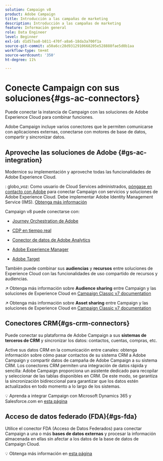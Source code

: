 ```yaml
---
solution: Campaign v8
product: Adobe Campaign
title: Introducción a las campañas de marketing
description: Introducción a las campañas de marketing
feature: Información general
role: Data Engineer
level: Beginner
exl-id: d1d57aa8-b811-470f-a8a6-18da3a700f1a
source-git-commit: a50a6cc28d9312910668205e528888fae5d0b1aa
workflow-type: tm+mt
source-wordcount: '350'
ht-degree: 11%

---
```


# Conecte Campaign con sus soluciones{#gs-ac-connectors}

Puede conectar la instancia de Campaign con las soluciones de Adobe Experience Cloud para combinar funciones.

Adobe Campaign incluye varios conectores que le permiten comunicarse con aplicaciones externas, conectarse con motores de base de datos, compartir y sincronizar datos.

## Aproveche las soluciones de Adobe {#gs-ac-integration}

Modernice su implementación y aproveche todas las funcionalidades de Adobe Experience Cloud.

: globo_voz: Como usuario de Cloud Services administrados, [póngase en contacto con Adobe](../start/campaign-faq.md#support) para conectar Campaign con servicios y soluciones de Adobe Experience Cloud. Debe implementar Adobe Identity Management Service (IMS). [Obtenga más información](../start/connect.md#connect-ims)

Campaign v8 puede conectarse con:

* [Journey Orchestration de Adobe](https://experienceleague.adobe.com/docs/journeys/using/action-journeys/acc-action.html?lang=en)

* [CDP en tiempo real](../connect/ac-rtcdp.md)

* [Conector de datos de Adobe Analytics](../connect/ac-aa.md)

* [Adobe Experience Manager](../connect/ac-aem.md)

* [Adobe Target](../connect/ac-at.md)

También puede combinar sus **audiencias** y **recursos** entre soluciones de Experience Cloud con las funcionalidades de uso compartido de recursos y audiencias.

:arrow_upper_right: Obtenga más información sobre **Audience sharing** entre Campaign y las soluciones de Experience Cloud en [Campaign Classic v7 documentation](https://experienceleague.adobe.com/docs/campaign-classic/using/integrating-with-adobe-experience-cloud/audience-sharing/sharing-audiences-with-adobe-experience-cloud.html?lang=en#integrating-with-adobe-experience-cloud)

:arrow_upper_right: Obtenga más información sobre **Asset sharing** entre Campaign y las soluciones de Experience Cloud en [Campaign Classic v7 documentation](https://experienceleague.adobe.com/docs/campaign-classic/using/integrating-with-adobe-experience-cloud/asset-sharing/sharing-assets-with-adobe-experience-cloud.html?lang=en#integrating-with-adobe-experience-cloud)

## Conectores CRM{#gs-crm-connectors}

Puede conectar su plataforma de Adobe Campaign a sus **sistemas de terceros de CRM** y sincronizar los datos: contactos, cuentas, compras, etc.

Active sus datos CRM en la comunicación entre canales: obtenga información sobre cómo pasar contactos de su sistema CRM a Adobe Campaign y compartir datos de campaña de Adobe Campaign a su sistema CRM.
Los conectores CRM permiten una integración de datos rápida y sencilla: Adobe Campaign proporciona un asistente dedicado para recopilar y seleccionar de las tablas disponibles en CRM. De este modo, se garantiza la sincronización bidireccional para garantizar que los datos estén actualizados en todo momento a lo largo de los sistemas.

:bulb: Aprenda a integrar Campaign con Microsoft Dynamics 365 y Salesforce.com en [esta página](crm.md)

## Acceso de datos federado (FDA){#gs-fda}

Utilice el conector FDA (Acceso de Datos Federados) para conectar Campaign a una o más **bases de datos externas** y procesar la información almacenada en ellas sin afectar a los datos de la base de datos de Campaign Cloud.

:bulb: Obtenga más información en [esta página](fda.md)


<!-- 
 ## Integrate with social media

Use the **Managing social networks (Social Marketing)** option to interact with customers and prospects via Twitter.

* Send messages - Use Adobe Campaign Social Marketing to send messages on Twitter. Adobe Campaign lets you post messages directly to your twitter account. You can also send direct messages to all your followers.

* Collect new contacts - Adobe Campaign Social Marketing also makes it easy to acquire new contacts via Facebook: contact users and ask them if they want to share their profile information. If they accept, Adobe Campaign automatically recovers the data, which enables you to carry out targeting campaigns and, when possible, to implement cross-channel strategies.

:bulb: Learn how to set up and use Campaign Social Marketing in [this section](../connect/ac-tw.md) -->